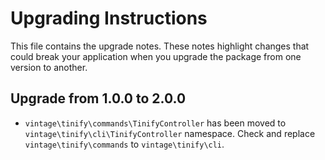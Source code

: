 Upgrading Instructions
======================

This file contains the upgrade notes. These notes highlight changes that could break your
application when you upgrade the package from one version to another.

Upgrade from 1.0.0 to 2.0.0
---------------------------

* `vintage\tinify\commands\TinifyController` has been moved to
`vintage\tinify\cli\TinifyController` namespace. Check and replace `vintage\tinify\commands` to
`vintage\tinify\cli`.
